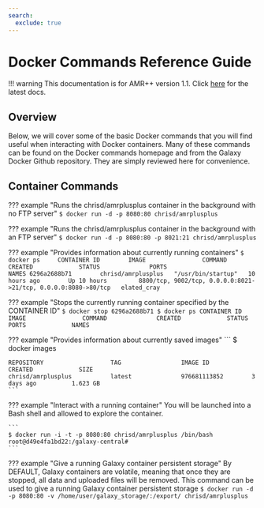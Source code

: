 ```yaml
---
search:
  exclude: true
---
```


# Docker Commands Reference Guide

!!! warning
    This documentation is for AMR++ version 1.1. Click [here](../../latest/introduction.md) for the latest docs.

## Overview
Below, we will cover some of the basic Docker commands that you will find useful when interacting with Docker containers. Many of these commands can be found on the Docker commands homepage and from the Galaxy Docker Github repository. They are simply reviewed here for convenience.

## Container Commands

??? example "Runs the chrisd/amrplusplus container in the background with no FTP server"
    ```
    $ docker run -d -p 8080:80 chrisd/amrplusplus
    ```

??? example "Runs the chrisd/amrplusplus container in the background with an FTP server"
    ```
    $ docker run -d -p 8080:80 -p 8021:21 chrisd/amrplusplus
    ```

??? example "Provides information about currently running containers"
    ```
    $ docker ps    
    CONTAINER ID        IMAGE                COMMAND              CREATED             STATUS              PORTS                                                            NAMES
    6296a2688b71        chrisd/amrplusplus   "/usr/bin/startup"   10 hours ago        Up 10 hours         8800/tcp, 9002/tcp, 0.0.0.0:8021->21/tcp, 0.0.0.0:8080->80/tcp   elated_cray
    ```

??? example "Stops the currently running container specified by the CONTAINER ID"
    ```
    $ docker stop 6296a2688b71
    $ docker ps
    CONTAINER ID        IMAGE                COMMAND              CREATED             STATUS              PORTS             NAMES
    ```

??? example "Provides information about currently saved images"
    ```
    $ docker images

    REPOSITORY                   TAG                 IMAGE ID            CREATED             SIZE
    chrisd/amrplusplus           latest              976681113852        3 days ago          1.623 GB
    ```

??? example "Interact with a running container"
    You will be launched into a Bash shell and allowed to explore the container.

    ```
    $ docker run -i -t -p 8080:80 chrisd/amrplusplus /bin/bash
    root@d49e4fa1bd22:/galaxy-central#
    ```

??? example "Give a running Galaxy container persistent storage"
    By DEFAULT, Galaxy containers are volatile, meaning that once they are stopped, all data and uploaded files will be removed. This command can be used to give a running Galaxy container persistent storage
    ```
    $ docker run -d -p 8080:80 -v /home/user/galaxy_storage/:/export/ chrisd/amrplusplus
    ```